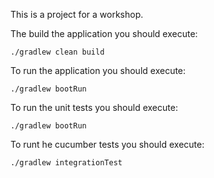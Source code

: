 This is a project for a workshop.

The build the application you should execute:

    ./gradlew clean build
    
To run the application you should execute:

    ./gradlew bootRun
    
To run the unit tests you should execute:

    ./gradlew bootRun


To runt he cucumber tests you should execute:

    ./gradlew integrationTest 
